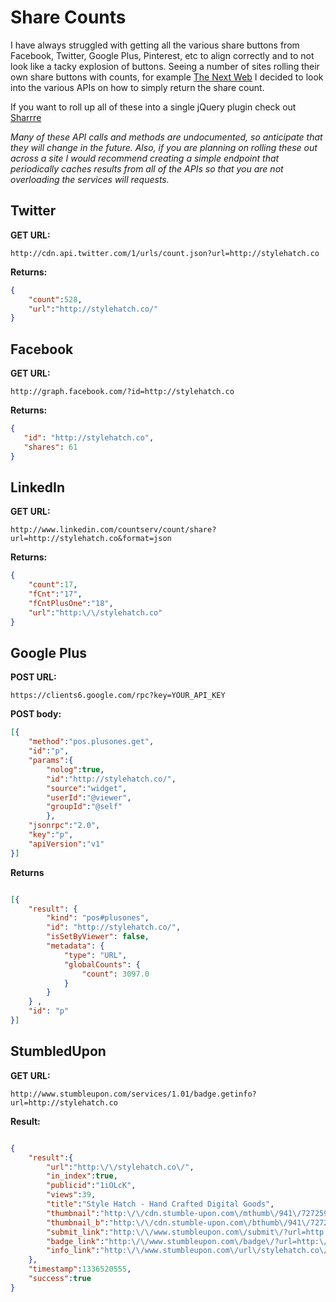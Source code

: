 Share Counts
============

I have always struggled with getting all the various share buttons from Facebook, Twitter, Google Plus, Pinterest, etc to align correctly and to not look like a tacky explosion of buttons.  Seeing a number of sites rolling their own share buttons with counts, for example [The Next Web](http://thenextweb.com/shareables/2012/05/08/move-over-zuck-abraham-lincoln-filed-a-patent-for-facebook-in-1845/) I decided to look into the various APIs on how to simply return the share count.

If you want to roll up all of these into a single jQuery plugin check out [Sharrre](http://sharrre.com/)

*Many of these API calls and methods are undocumented, so anticipate that they will change in the future.  Also, if you are planning on rolling these out across a site I would recommend creating a simple endpoint that periodically caches results from all of the APIs so that you are not overloading the services will requests.*

Twitter
-------

**GET URL:**

`http://cdn.api.twitter.com/1/urls/count.json?url=http://stylehatch.co`

**Returns:**
```json
{
	"count":528,
	"url":"http://stylehatch.co/"
}
```

Facebook
--------

**GET URL:**

`http://graph.facebook.com/?id=http://stylehatch.co`

**Returns:**

```json
{
   "id": "http://stylehatch.co",
   "shares": 61
}
```

LinkedIn
--------

**GET URL:**

`http://www.linkedin.com/countserv/count/share?url=http://stylehatch.co&format=json`

**Returns:**

```json
{
	"count":17,
	"fCnt":"17",
	"fCntPlusOne":"18",
	"url":"http:\/\/stylehatch.co"
}
```

Google Plus
-----------

**POST URL:**

`https://clients6.google.com/rpc?key=YOUR_API_KEY`

**POST body:**

```json
[{
	"method":"pos.plusones.get",
	"id":"p",
	"params":{
		"nolog":true,
		"id":"http://stylehatch.co/",
		"source":"widget",
		"userId":"@viewer",
		"groupId":"@self"
		},
	"jsonrpc":"2.0",
	"key":"p",
	"apiVersion":"v1"
}]
```

**Returns**
```json

[{
	"result": { 
		"kind": "pos#plusones", 
		"id": "http://stylehatch.co/", 
		"isSetByViewer": false, 
		"metadata": {
			"type": "URL", 
			"globalCounts": {
				"count": 3097.0
			}
		}
	} ,
	"id": "p"
}]
```

StumbledUpon
------------

**GET URL:**

`http://www.stumbleupon.com/services/1.01/badge.getinfo?url=http://stylehatch.co`

**Result:**
```json

{
	"result":{
		"url":"http:\/\/stylehatch.co\/",
		"in_index":true,
		"publicid":"1iOLcK",
		"views":39,
		"title":"Style Hatch - Hand Crafted Digital Goods",
		"thumbnail":"http:\/\/cdn.stumble-upon.com\/mthumb\/941\/72725941.jpg",
		"thumbnail_b":"http:\/\/cdn.stumble-upon.com\/bthumb\/941\/72725941.jpg",
		"submit_link":"http:\/\/www.stumbleupon.com\/submit\/?url=http:\/\/stylehatch.co\/",
		"badge_link":"http:\/\/www.stumbleupon.com\/badge\/?url=http:\/\/stylehatch.co\/",
		"info_link":"http:\/\/www.stumbleupon.com\/url\/stylehatch.co\/"
	},
	"timestamp":1336520555,
	"success":true
}
```